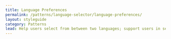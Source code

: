 ```yaml
---
title: Language Preferences
permalink: /patterns/language-selector/language-preferences/
layout: styleguide
category: Patterns
lead: Help users select from between two languages; support users in selecting between two language, such as English and Spanish.
---
```



